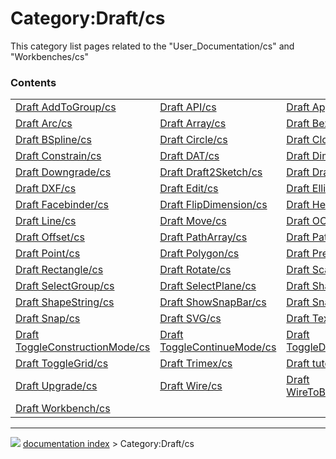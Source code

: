 # Category:Draft/cs
This category list pages related to the \"User_Documentation/cs\" and \"Workbenches/cs\"

### Contents

|     |     |     |
| --- | --- | --- |
| [Draft AddToGroup/cs](Draft_AddToGroup/cs.md) | [Draft API/cs](Draft_API/cs.md) | [Draft ApplyStyle/cs](Draft_ApplyStyle/cs.md) |
| [Draft Arc/cs](Draft_Arc/cs.md) | [Draft Array/cs](Draft_Array/cs.md) | [Draft BezCurve/cs](Draft_BezCurve/cs.md) |
| [Draft BSpline/cs](Draft_BSpline/cs.md) | [Draft Circle/cs](Draft_Circle/cs.md) | [Draft Clone/cs](Draft_Clone/cs.md) |
| [Draft Constrain/cs](Draft_Constrain/cs.md) | [Draft DAT/cs](Draft_DAT/cs.md) | [Draft Dimension/cs](Draft_Dimension/cs.md) |
| [Draft Downgrade/cs](Draft_Downgrade/cs.md) | [Draft Draft2Sketch/cs](Draft_Draft2Sketch/cs.md) | [Draft Drawing/cs](Draft_Drawing/cs.md) |
| [Draft DXF/cs](Draft_DXF/cs.md) | [Draft Edit/cs](Draft_Edit/cs.md) | [Draft Ellipse/cs](Draft_Ellipse/cs.md) |
| [Draft Facebinder/cs](Draft_Facebinder/cs.md) | [Draft FlipDimension/cs](Draft_FlipDimension/cs.md) | [Draft Heal/cs](Draft_Heal/cs.md) |
| [Draft Line/cs](Draft_Line/cs.md) | [Draft Move/cs](Draft_Move/cs.md) | [Draft OCA/cs](Draft_OCA/cs.md) |
| [Draft Offset/cs](Draft_Offset/cs.md) | [Draft PathArray/cs](Draft_PathArray/cs.md) | [Draft Pattern/cs](Draft_Pattern/cs.md) |
| [Draft Point/cs](Draft_Point/cs.md) | [Draft Polygon/cs](Draft_Polygon/cs.md) | [Draft Preferences/cs](Draft_Preferences/cs.md) |
| [Draft Rectangle/cs](Draft_Rectangle/cs.md) | [Draft Rotate/cs](Draft_Rotate/cs.md) | [Draft Scale/cs](Draft_Scale/cs.md) |
| [Draft SelectGroup/cs](Draft_SelectGroup/cs.md) | [Draft SelectPlane/cs](Draft_SelectPlane/cs.md) | [Draft Shape2DView/cs](Draft_Shape2DView/cs.md) |
| [Draft ShapeString/cs](Draft_ShapeString/cs.md) | [Draft ShowSnapBar/cs](Draft_ShowSnapBar/cs.md) | [Draft Snap Lock/cs](Draft_Snap_Lock/cs.md) |
| [Draft Snap/cs](Draft_Snap/cs.md) | [Draft SVG/cs](Draft_SVG/cs.md) | [Draft Text/cs](Draft_Text/cs.md) |
| [Draft ToggleConstructionMode/cs](Draft_ToggleConstructionMode/cs.md) | [Draft ToggleContinueMode/cs](Draft_ToggleContinueMode/cs.md) | [Draft ToggleDisplayMode/cs](Draft_ToggleDisplayMode/cs.md) |
| [Draft ToggleGrid/cs](Draft_ToggleGrid/cs.md) | [Draft Trimex/cs](Draft_Trimex/cs.md) | [Draft tutorial/cs](Draft_tutorial/cs.md) |
| [Draft Upgrade/cs](Draft_Upgrade/cs.md) | [Draft Wire/cs](Draft_Wire/cs.md) | [Draft WireToBSpline/cs](Draft_WireToBSpline/cs.md) |
| [Draft Workbench/cs](Draft_Workbench/cs.md) |



---
![](images/Right_arrow.png) [documentation index](../README.md) > Category:Draft/cs
